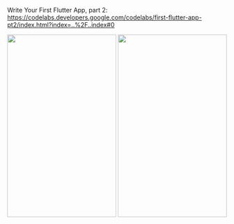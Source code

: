 Write Your First Flutter App, part 2: https://codelabs.developers.google.com/codelabs/first-flutter-app-pt2/index.html?index=..%2F..index#0

<img src=https://user-images.githubusercontent.com/56589369/88311159-38db6400-cd19-11ea-95ea-a716074d9755.png height="420" width="250">                        <img src=https://user-images.githubusercontent.com/56589369/88311166-3aa52780-cd19-11ea-86d7-31b21dfc4eb3.png height="420" width="250">
